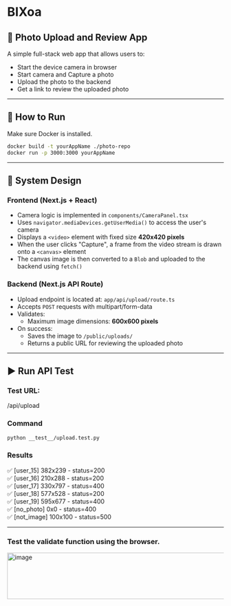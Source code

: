 # BIXoa
## 📸 Photo Upload and Review App

A simple full-stack web app that allows users to:

- Start the device camera in browser
- Start camera and Capture a photo
- Upload the photo to the backend
- Get a link to review the uploaded photo
  
---

## 🚀 How to Run

Make sure Docker is installed.

```bash
docker build -t yourAppName ./photo-repo
docker run -p 3000:3000 yourAppName
```

---

## 🧩 System Design

### Frontend (Next.js + React)

- Camera logic is implemented in `components/CameraPanel.tsx`
- Uses `navigator.mediaDevices.getUserMedia()` to access the user's camera
- Displays a `<video>` element with fixed size **420x420 pixels**
- When the user clicks "Capture", a frame from the video stream is drawn onto a `<canvas>` element
- The canvas image is then converted to a `Blob` and uploaded to the backend using `fetch()`

### Backend (Next.js API Route)

- Upload endpoint is located at: `app/api/upload/route.ts`
- Accepts `POST` requests with multipart/form-data
- Validates:
  - Maximum image dimensions: **600x600 pixels**
- On success:
  - Saves the image to `/public/uploads/`
  - Returns a public URL for reviewing the uploaded photo

---

## ▶️ Run API Test

### Test URL:
/api/upload

### Command
```bash
python __test__/upload.test.py
```
### Results   
✅ [user_15] 382x239 - status=200  
✅ [user_16] 210x288 - status=200  
✅ [user_17] 330x797 - status=400   
✅ [user_18] 577x528 - status=200   
✅ [user_19] 595x677 - status=400   
✅ [no_photo] 0x0 - status=400   
✅ [not_image] 100x100 - status=500   

---

### Test the validate function using the browser.
<img width="612" height="108" alt="image" src="https://github.com/user-attachments/assets/2780c878-a76a-4fdc-8477-aae87a583143" />







